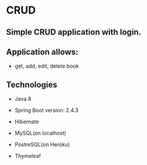 # CRUD

## Simple CRUD application with login.
## Application allows:
- get, add, edit, delete book 

## Technologies

* Java 8
 
* Spring Boot version: 2.4.3

* Hibernate

* MySQL(on localhost)

* PostreSQL(on Heroku)

* Thymeleaf
